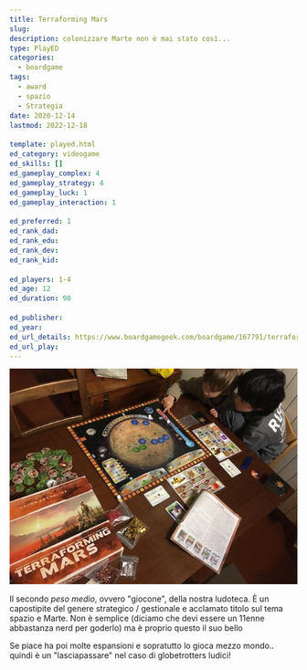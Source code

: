 ```yaml
---
title: Terraforming Mars
slug: 
description: colonizzare Marte non è mai stato così...
type: PlayED
categories:
  - boardgame
tags:
  - award
  - spazio
  - Strategia
date: 2020-12-14
lastmod: 2022-12-18

template: played.html
ed_category: videogame
ed_skills: []
ed_gameplay_complex: 4
ed_gameplay_strategy: 4
ed_gameplay_luck: 1
ed_gameplay_interaction: 1

ed_preferred: 1
ed_rank_dad: 
ed_rank_edu: 
ed_rank_dev: 
ed_rank_kid: 

ed_players: 1-4
ed_age: 12
ed_duration: 90

ed_publisher: 
ed_year: 
ed_url_details: https://www.boardgamegeek.com/boardgame/167791/terraforming-mars
ed_url_play: 
---
```


![](../../assets/img/played/boardgame/terraformingmars.webp)

Il secondo *peso medio*, ovvero "giocone", della nostra ludoteca.
È un capostipite del genere strategico / gestionale e acclamato titolo sul tema spazio e Marte. Non è semplice (diciamo che devi essere un 11enne abbastanza nerd per goderlo) ma è proprio questo il suo bello

Se piace ha poi molte espansioni e sopratutto lo gioca mezzo mondo.. quindi è un "lasciapassare" nel caso di globetrotters ludici!
